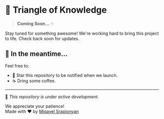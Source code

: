 # 🚀 Triangle of Knowledge

> **Coming Soon...** ✨

Stay tuned for something awesome! We're working hard to bring this project to life. Check back soon for updates.

## 🌱 In the meantime...

Feel free to:
- 🌟 Star this repository to be notified when we launch.
- ☕ Dring some coffee.

---

🔧 _This repository is under active development._

We appreciate your patience!  
Made with ❤️ by [Miqayel Srapionyan](https://github.com/miqo-srapionyan)

